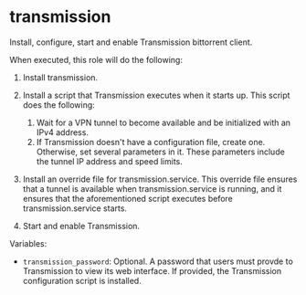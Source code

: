 transmission
============

Install, configure, start and enable Transmission bittorrent client.

When executed, this role will do the following:

1. Install transmission.
2. Install a script that Transmission executes when it starts up. This script
   does the following:

   1. Wait for a VPN tunnel to become available and be initialized with an IPv4
      address.
   2. If Transmission doesn't have a configuration file, create one. Otherwise,
      set several parameters in it. These parameters include the tunnel IP
      address and speed limits.

3. Install an override file for transmission.service. This override file ensures
   that a tunnel is available when transmission.service is running, and it
   ensures that the aforementioned script executes before transmission.service
   starts.
4. Start and enable Transmission.

Variables:

* `transmission_password`: Optional. A password that users must provde to
  Transmission to view its web interface. If provided, the Transmission
  configuration script is installed.
